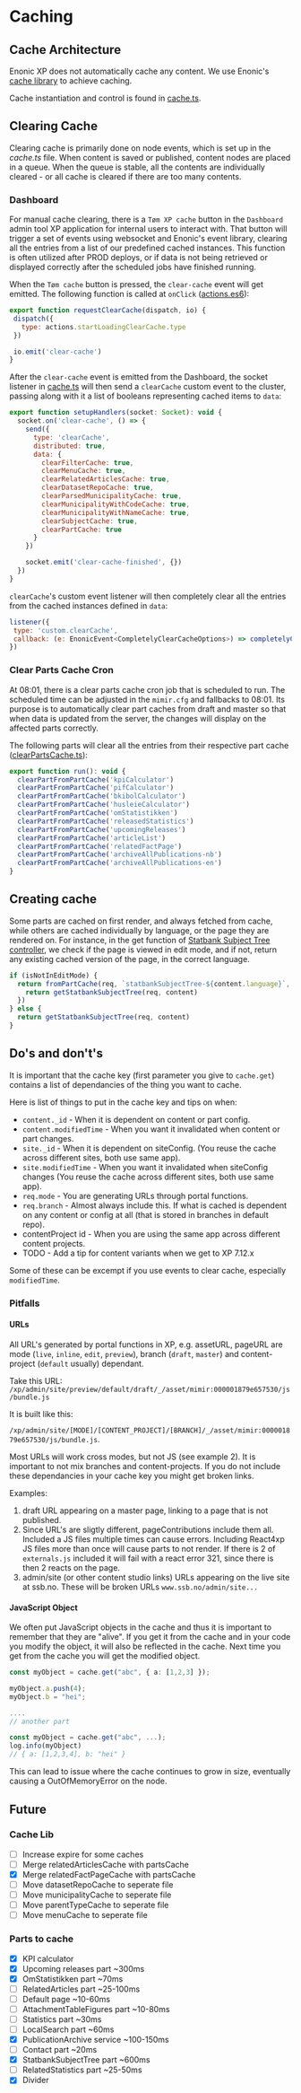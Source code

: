 # Caching
## Cache Architecture
Enonic XP does not automatically cache any content. We use Enonic's [cache library](https://developer.enonic.com/docs/cache-library/master) to achieve caching.

Cache instantiation and control is found in [cache.ts](/src/main/resources/lib/ssb/cache/cache.ts).

## Clearing Cache
Clearing cache is primarily done on node events, which is set up in the *cache.ts* file. When content is saved or published, content nodes are placed in a queue. When the queue is stable, all the contents are individually cleared - or all cache is cleared if there are too many contents.
### Dashboard
For manual cache clearing, there is a `Tøm XP cache` button in the `Dashboard` admin tool XP application for internal users to interact with. That button will trigger a set of events using websocket and Enonic's event library, clearing all the entries from a list of our predefined cached instances. This function is often utilized after PROD deploys, or if data is not being retrieved or displayed correctly after the scheduled jobs have finished running.

When the `Tøm cache` button is pressed, the `clear-cache` event will get emitted. The following function is called at `onClick`
([actions.es6](src/main/resources/react4xp/dashboard/containers/HomePage/actions.es6)):
 ```javascript
 export function requestClearCache(dispatch, io) {
  dispatch({
    type: actions.startLoadingClearCache.type
  })

  io.emit('clear-cache')
}
 ```

After the `clear-cache` event is emitted from the Dashboard, the socket listener in [cache.ts](src/main/resources/lib/ssb/cache/cache.ts) will then send a `clearCache` custom event to the cluster, passing along with it a list of booleans representing cached items to `data`:
```javascript
export function setupHandlers(socket: Socket): void {
  socket.on('clear-cache', () => {
    send({
      type: 'clearCache',
      distributed: true,
      data: {
        clearFilterCache: true,
        clearMenuCache: true,
        clearRelatedArticlesCache: true,
        clearDatasetRepoCache: true,
        clearParsedMunicipalityCache: true,
        clearMunicipalityWithCodeCache: true,
        clearMunicipalityWithNameCache: true,
        clearSubjectCache: true,
        clearPartCache: true
      }
    })

    socket.emit('clear-cache-finished', {})
  })
}
  ```

`clearCache`'s custom event listener will then completely clear all the entries from the cached instances defined in `data`:
 ```javascript
listener({
  type: 'custom.clearCache',
  callback: (e: EnonicEvent<CompletelyClearCacheOptions>) => completelyClearCache(e.data)
})
 ```

### Clear Parts Cache Cron
At 08:01, there is a clear parts cache cron job that is scheduled to run. The scheduled time can be adjusted in the `mimir.cfg` and fallbacks to 08:01. Its purpose is to automatically clear part caches from draft and master so that when data is updated from the server, the changes will display on the affected parts correctly.

The following parts will clear all the entries from their respective part cache ([clearPartsCache.ts](/src/main/resources/tasks/clearPartsCache/clearPartsCache.ts)):

```javascript
export function run(): void {
  clearPartFromPartCache('kpiCalculator')
  clearPartFromPartCache('pifCalculator')
  clearPartFromPartCache('bkibolCalculator')
  clearPartFromPartCache('husleieCalculator')
  clearPartFromPartCache('omStatistikken')
  clearPartFromPartCache('releasedStatistics')
  clearPartFromPartCache('upcomingReleases')
  clearPartFromPartCache('articleList')
  clearPartFromPartCache('relatedFactPage')
  clearPartFromPartCache('archiveAllPublications-nb')
  clearPartFromPartCache('archiveAllPublications-en')
}
```

## Creating cache
Some parts are cached on first render, and always fetched from cache, while others are cached individually by language, or the page they are rendered on. For instance, in the get function of [Statbank Subject Tree controller](/src/main/resources/site/parts/statbankSubjectTree/statbankSubjectTree.ts), we check if the page is viewed in edit mode, and if not, return any existing cached version of the page, in the correct language. 

```javascript
if (isNotInEditMode) {
  return fromPartCache(req, `statbankSubjectTree-${content.language}`, () => {
    return getStatbankSubjectTree(req, content)
  })
} else {
  return getStatbankSubjectTree(req, content)
}
  ```


## Do's and don't's
It is important that the cache key (first parameter you give to `cache.get`) contains a list of dependancies of the thing you want to cache.

Here is list of things to put in the cache key and tips on when:

* `content._id` - When it is dependent on content or part config.
* `content.modifiedTime` - When you want it invalidated when content or part changes.
* `site._id` - When it is dependent on siteConfig. (You reuse the cache across different sites, both use same app).
* `site.modifiedTime` - When you want it invalidated when siteConfig changes (You reuse the cache across different sites, both use same app).
* `req.mode` - You are generating URLs through portal functions.
* `req.branch` - Almost always include this. If what is cached is dependent on any content or config at all (that is stored in branches in default repo). 
* contentProject id - When you are using the same app across different content projects.
* TODO - Add a tip for content variants when we get to XP 7.12.x


Some of these can be excempt if you use events to clear cache, especially `modifiedTime`.


### Pitfalls
#### URLs
All URL's generated by portal functions in XP, e.g. assetURL, pageURL are mode (`live`, `inline`, `edit`, `preview`), branch (`draft`, `master`) and content-project (`default` usually) dependant. 

Take this URL:
`/xp/admin/site/preview/default/draft/_/asset/mimir:000001879e657530/js/bundle.js`

It is built like this:

`/xp/admin/site/[MODE]/[CONTENT_PROJECT]/[BRANCH]/_/asset/mimir:000001879e657530/js/bundle.js`.

Most URLs will work cross modes, but not JS (see example 2). It is important to not mix branches and content-projects. If you do not include these dependancies in your cache key you might get broken links.

Examples:
1. draft URL appearing on a master page, linking to a page that is not published.
2. Since URL's are sligtly different, pageContributions include them all. Included a JS files multiple times can cause errors. Including React4xp JS files more than once will cause parts to not render. If there is 2 of `externals.js` included it will fail with a react error 321, since there is then 2 reacts on the page.
3. admin/site (or other content studio links) URLs appearing on the live site at ssb.no. These will be broken URLs 
`www.ssb.no/admin/site...`

#### JavaScript Object

We often put JavaScript objects in the cache and thus it is important to remember that they are "alive". If you get it from the cache and in your code you modify the object, it will also be reflected in the cache. Next time you get from the cache you will get the modified object.

```typescript
const myObject = cache.get("abc", { a: [1,2,3] });

myObject.a.push(4);
myObject.b = "hei";

....
// another part

const myObject = cache.get("abc", ...);
log.info(myObject)
// { a: [1,2,3,4], b: "hei" }

```

This can lead to issue where the cache continues to grow in size, eventually causing a OutOfMemoryError on the node. 


## Future  
### Cache Lib
- [ ] Increase expire for some caches
- [ ] Merge relatedArticlesCache with partsCache
- [x] Merge relatedFactPageCache with partsCache
- [ ] Move datasetRepoCache to seperate file
- [ ] Move municipalityCache to seperate file
- [ ] Move parentTypeCache to seperate file
- [ ] Move menuCache to seperate file
### Parts to cache
- [x] KPI calculator
- [x] Upcoming releases part ~300ms  
- [x] OmStatistikken part ~70ms  
- [ ] RelatedArticles part ~25-100ms  
- [ ] Default page ~10-60ms  
- [ ] AttachmentTableFigures part ~10-80ms  
- [ ] Statistics part ~30ms  
- [ ] LocalSearch part ~60ms  
- [x] PublicationArchive service ~100-150ms  
- [ ] Contact part ~20ms  
- [x] StatbankSubjectTree part ~600ms  
- [ ] RelatedStatistics part ~25-50ms  
- [x] Divider
